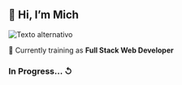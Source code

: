 ## 👋 Hi, I’m Mich

![Texto alternativo](/helloworld.png)

👾 Currently training as **Full Stack Web Developer**

### In Progress... ↺

<!---
MichFlores11/MichFlores11 is a ✨ special ✨ repository because its `README.md` (this file) appears on your GitHub profile.
You can click the Preview link to take a look at your changes.
--->
